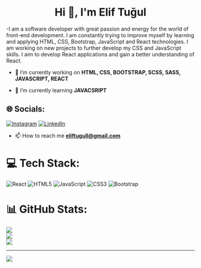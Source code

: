 <h1 align="center">Hi 👋, I'm Elif Tuğul</h1>
-I am a software developer with great passion and energy for the world of front-end development. I am constantly trying to improve myself by learning and applying HTML, CSS, Bootstrap, JavaScript and React technologies. I am working on new projects to further develop my CSS and JavaScript skills. I aim to develop React applications and gain a better understanding of React.



- 🔭 I’m currently working on **HTML, CSS, BOOTSTRAP, SCSS, SASS, JAVASCRIPT, REACT**

- 🌱 I’m currently learning **JAVACSRIPT**


## 🌐 Socials:
[![Instagram](https://img.shields.io/badge/Instagram-%23E4405F.svg?logo=Instagram&logoColor=white)](https://instagram.com/eliftugull) [![LinkedIn](https://img.shields.io/badge/LinkedIn-%230077B5.svg?logo=linkedin&logoColor=white)](https://linkedin.com/in/eliftugul) 
- 📫 How to reach me **eliftugull@gmail.com**

# 💻 Tech Stack:
![React](https://img.shields.io/badge/react-%2320232a.svg?style=for-the-badge&logo=react&logoColor=%2361DAFB) ![HTML5](https://img.shields.io/badge/html5-%23E34F26.svg?style=for-the-badge&logo=html5&logoColor=white) ![JavaScript](https://img.shields.io/badge/javascript-%23323330.svg?style=for-the-badge&logo=javascript&logoColor=%23F7DF1E) ![CSS3](https://img.shields.io/badge/css3-%231572B6.svg?style=for-the-badge&logo=css3&logoColor=white) ![Bootstrap](https://img.shields.io/badge/bootstrap-%238511FA.svg?style=for-the-badge&logo=bootstrap&logoColor=white)
# 📊 GitHub Stats:
![](https://github-readme-stats.vercel.app/api?username=eliftugull&theme=bear&hide_border=false&include_all_commits=false&count_private=false)<br/>
![](https://github-readme-streak-stats.herokuapp.com/?user=eliftugull&theme=bear&hide_border=false)<br/>
![](https://github-readme-stats.vercel.app/api/top-langs/?username=eliftugull&theme=bear&hide_border=false&include_all_commits=false&count_private=false&layout=compact)

---
[![](https://visitcount.itsvg.in/api?id=eliftugull&icon=0&color=0)](https://visitcount.itsvg.in)

<!-- Proudly created with GPRM ( https://gprm.itsvg.in ) -->
